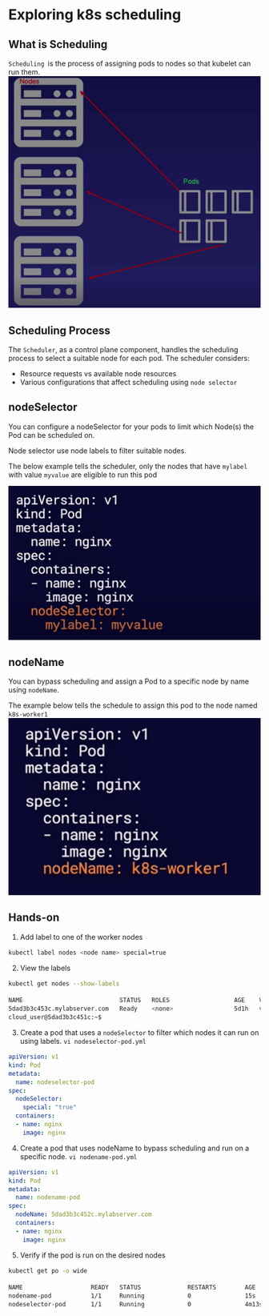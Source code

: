# Exploring k8s scheduling
## What is Scheduling
`Scheduling `is the process of assigning pods to nodes so that kubelet can run them.
![img](./img/scheduling.jpg)

## Scheduling Process
The `Scheduler`, as a control plane component, handles the scheduling process to select a suitable node for each pod. The scheduler considers:
* Resource requests vs available node resources
* Various configurations that affect scheduling using `node selector`

## nodeSelector
You can configure a nodeSelector for your pods to limit which Node(s) the Pod can be scheduled on.

Node selector use node labels to filter suitable nodes.

The below example tells the scheduler, only the nodes that have `mylabel` with value `myvalue` are eligible to run this pod

![img](./img/nodeselector.jpg)

## nodeName
You can bypass scheduling and assign a Pod to a specific node by name using `nodeName`.

The example below tells the schedule to assign this pod to the node named `k8s-worker1`
![img](./img/nodename.jpg)

## Hands-on
1. Add label to one of the worker nodes
```bash
kubectl label nodes <node name> special=true
```
2. View the labels
```bash
kubectl get nodes --show-labels

NAME                           STATUS   ROLES                  AGE    VERSION   LABELS
5dad3b3c453c.mylabserver.com   Ready    <none>                 5d1h   v1.23.0   xxx,special=true,xxx
cloud_user@5dad3b3c451c:~$ 
```

3. Create a pod that uses a `nodeSelector` to filter which nodes it can run on using labels.
`vi nodeselector-pod.yml`
```yml
apiVersion: v1
kind: Pod
metadata:
  name: nodeselector-pod
spec:
  nodeSelector:
    special: "true"
  containers:
  - name: nginx
    image: nginx
```

4. Create a pod that uses nodeName to bypass scheduling and run on a specific node.
`vi nodename-pod.yml`
```yml
apiVersion: v1
kind: Pod
metadata:
  name: nodename-pod
spec:
  nodeName: 5dad3b3c452c.mylabserver.com 
  containers:
  - name: nginx
    image: nginx
```
5. Verify if the pod is run on the desired nodes 
```bash
kubectl get po -o wide

NAME                   READY   STATUS             RESTARTS        AGE     IP               NODE                           NOMINATED NODE   READINESS GATES
nodename-pod           1/1     Running            0               15s     192.168.16.84    5dad3b3c452c.mylabserver.com   <none>           <none>
nodeselector-pod       1/1     Running            0               4m13s   192.168.102.16   5dad3b3c453c.mylabserver.com   <none>           <none>
```